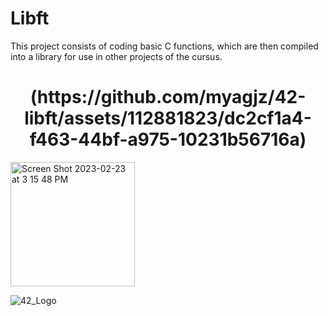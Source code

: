 # Libft

  This project consists of coding basic C functions, which are then compiled into a library for use in other projects of the cursus.
  
<h1 align="center"> (https://github.com/myagjz/42-libft/assets/112881823/dc2cf1a4-f463-44bf-a975-10231b56716a)</h1>

   <img width="199" alt="Screen Shot 2023-02-23 at 3 15 48 PM" src="https://user-images.githubusercontent.com/112881823/220903261-a9956093-352a-463e-a943-de87af790381.png">
   

![42_Logo](https://user-images.githubusercontent.com/112881823/235374103-65e658cc-03d2-445e-a53d-91189acd4bc4.png)
